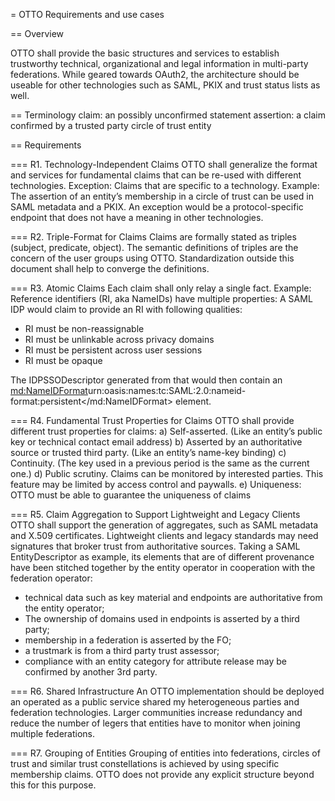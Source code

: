 = OTTO Requirements and use cases

== Overview

OTTO shall provide the basic structures and services to establish trustworthy technical, organizational and legal information in multi-party federations. While geared towards OAuth2, the architecture should be useable for other technologies such as SAML, PKIX and trust status lists as well.

== Terminology
claim: an possibly unconfirmed statement 
assertion: a claim confirmed by a trusted party
circle of trust
entity

== Requirements

=== R1. Technology-Independent Claims
OTTO shall generalize the format and services for fundamental claims that can be re-used with different technologies. Exception: Claims that are specific to a technology.
Example: The assertion of an entity’s membership in a circle of trust can be used in SAML metadata and a PKIX. An exception would be a protocol-specific endpoint that does not have a meaning in other technologies.

=== R2. Triple-Format for Claims
Claims are formally stated as triples (subject, predicate, object). The semantic definitions of triples are the concern of the user groups using OTTO. Standardization outside this document shall help to converge the definitions.

=== R3. Atomic Claims
Each claim shall only relay a single fact.
Example: Reference identifiers (RI, aka NameIDs) have multiple properties: A SAML IDP would claim to provide an RI with following qualities:
- RI must be non-reassignable
- RI must be unlinkable across privacy domains
- RI must be persistent across user sessions
- RI must be opaque

The IDPSSODescriptor generated from that would then contain an <md:NameIDFormat>urn:oasis:names:tc:SAML:2.0:nameid-format:persistent</md:NameIDFormat> element.


=== R4. Fundamental Trust Properties for Claims
OTTO shall provide different trust properties for claims:
a)	Self-asserted. (Like an entity’s public key or technical contact email address) 
b)	Asserted by an authoritative source or trusted third party. (Like an entity’s name-key binding)
c)	Continuity. (The key used in a previous period is the same as the current one.)
d)	Public scrutiny. Claims can be monitored by interested parties. This feature may be limited by access control and paywalls.
e)	Uniqueness: OTTO must be able to guarantee the uniqueness of claims

=== R5. Claim Aggregation to Support Lightweight and Legacy Clients
OTTO shall support the generation of aggregates, such as SAML metadata and X.509 certificates. Lightweight clients and legacy standards may need signatures that broker trust from authoritative sources. 
Taking a SAML EntityDescriptor as example, its elements that are of different provenance have been stitched together by the entity operator in cooperation with the federation operator:
- technical data such as key material and endpoints are authoritative from the entity operator;
- The ownership of domains used in endpoints is asserted by a third party;
- membership in a federation is asserted by the FO;
- a trustmark is from a third party trust assessor;
- compliance with an entity category for attribute release may be confirmed by another 3rd party.

=== R6. Shared Infrastructure
An OTTO implementation should be deployed an operated as a public service shared my heterogeneous parties and federation technologies. Larger communities increase redundancy and reduce the number of legers that entities have to monitor when joining multiple federations.

=== R7. Grouping of Entities
Grouping of entities into federations, circles of trust and similar trust constellations is achieved by using specific membership claims. OTTO does not provide any explicit structure beyond this for this purpose.

